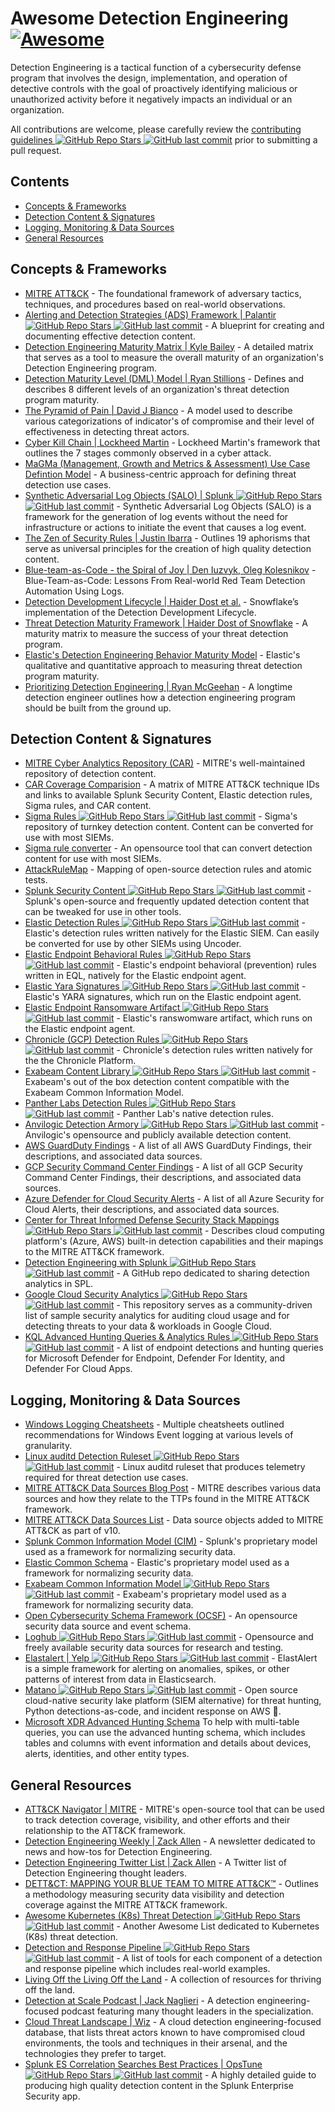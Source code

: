 # Awesome Detection Engineering [![Awesome](https://awesome.re/badge.svg)](https://awesome.re)

Detection Engineering is a tactical function of a cybersecurity defense program that involves the design, implementation, and operation of detective controls with the goal of proactively identifying malicious or unauthorized activity before it negatively impacts an individual or an organization.

All contributions are welcome, please carefully review the [contributing guidelines ![GitHub Repo Stars](https://img.shields.io/github/stars/infosecB/awesome-detection-engineering) ![GitHub last commit](https://img.shields.io/github/last-commit/infosecB/awesome-detection-engineering)](https://github.com/infosecB/awesome-detection-engineering/blob/main/contributing.md) prior to submitting a pull request.

## Contents

- [Concepts & Frameworks](#concepts--frameworks)
- [Detection Content & Signatures](#detection-content--signatures)
- [Logging, Monitoring & Data Sources](#logging-monitoring--data-sources)
- [General Resources](#general-resources)

## Concepts & Frameworks 

- [MITRE ATT&CK](https://attack.mitre.org/) - The foundational framework of adversary tactics, techniques, and procedures based on real-world observations.
- [Alerting and Detection Strategies (ADS) Framework | Palantir ![GitHub Repo Stars](https://img.shields.io/github/stars/palantir/alerting-detection-strategy-framework) ![GitHub last commit](https://img.shields.io/github/last-commit/palantir/alerting-detection-strategy-framework)](https://github.com/palantir/alerting-detection-strategy-framework) - A blueprint for creating and documenting effective detection content.
- [Detection Engineering Maturity Matrix | Kyle Bailey](https://detectionengineering.io) - A detailed matrix that serves as a tool to measure the overall maturity of an organization's Detection Engineering program. 
- [Detection Maturity Level (DML) Model | Ryan Stillions](http://ryanstillions.blogspot.com/2014/04/the-dml-model_21.html) - Defines and describes 8 different levels of an organization's threat detection program maturity.
- [The Pyramid of Pain | David J Bianco](http://detect-respond.blogspot.com/2013/03/the-pyramid-of-pain.html) - A model used to describe various categorizations of indicator's of compromise and their level of effectiveness in detecting threat actors. 
- [Cyber Kill Chain | Lockheed Martin](https://www.lockheedmartin.com/us/what-we-do/aerospace-defense/cyber/cyber-kill-chain.html) - Lockheed Martin's framework that outlines the 7 stages commonly observed in a cyber attack.
- [MaGMa (Management, Growth and Metrics & Assessment) Use Case Defintion Model](https://www.betaalvereniging.nl/wp-content/uploads/FI-ISAC-use-case-framework-verkorte-versie.pdf) - A business-centric approach for defining threat detection use cases.
- [Synthetic Adversarial Log Objects (SALO) | Splunk ![GitHub Repo Stars](https://img.shields.io/github/stars/splunk/salo) ![GitHub last commit](https://img.shields.io/github/last-commit/splunk/salo)](https://github.com/splunk/salo) - Synthetic Adversarial Log Objects (SALO) is a framework for the generation of log events without the need for infrastructure or actions to initiate the event that causes a log event.
- [The Zen of Security Rules | Justin Ibarra](https://br0k3nlab.com/resources/zen-of-security-rules/) - Outlines 19 aphorisms that serve as universal principles for the creation of high quality detection content.
- [Blue-team-as-Code - the Spiral of Joy | Den Iuzvyk, Oleg Kolesnikov](https://sansorg.egnyte.com/dl/KTc16ldiqv) - Blue-Team-as-Code: Lessons From Real-world Red Team Detection Automation Using Logs.
- [Detection Development Lifecycle | Haider Dost et al.](https://medium.com/snowflake/detection-development-lifecycle-af166fffb3bc) - Snowflake’s implementation of the Detection Development Lifecycle.
- [Threat Detection Maturity Framework | Haider Dost of Snowflake](https://medium.com/snowflake/threat-detection-maturity-framework-23bbb74db2bc) - A maturity matrix to measure the success of your threat detection program.
- [Elastic's Detection Engineering Behavior Maturity Model](https://www.elastic.co/security-labs/elastic-releases-debmm) - Elastic's qualitative and quantitative approach to measuring threat detection program maturity.
- [Prioritizing Detection Engineering | Ryan McGeehan](https://medium.com/starting-up-security/prioritizing-detection-engineering-b60b46d55051) - A longtime detection engineer outlines how a detection engineering program should be built from the ground up.

## Detection Content & Signatures

- [MITRE Cyber Analytics Repository (CAR)](https://car.mitre.org) - MITRE's well-maintained repository of detection content.
- [CAR Coverage Comparision](https://car.mitre.org/coverage/) - A matrix of MITRE ATT&CK technique IDs and links to available Splunk Security Content, Elastic detection rules, Sigma rules, and CAR content.
- [Sigma Rules ![GitHub Repo Stars](https://img.shields.io/github/stars/Neo23x0/sigma) ![GitHub last commit](https://img.shields.io/github/last-commit/Neo23x0/sigma)](https://github.com/Neo23x0/sigma) - Sigma's repository of turnkey detection content. Content can be converted for use with most SIEMs.
- [Sigma rule converter](https://sigconverter.io/) - An opensource tool that can convert detection content for use with most SIEMs.
- [AttackRuleMap](https://attackrulemap.com) - Mapping of open-source detection rules and atomic tests.
- [Splunk Security Content ![GitHub Repo Stars](https://img.shields.io/github/stars/splunk/security_content) ![GitHub last commit](https://img.shields.io/github/last-commit/splunk/security_content)](https://github.com/splunk/security_content) - Splunk's open-source and frequently updated detection content that can be tweaked for use in other tools.
- [Elastic Detection Rules ![GitHub Repo Stars](https://img.shields.io/github/stars/elastic/detection-rules) ![GitHub last commit](https://img.shields.io/github/last-commit/elastic/detection-rules)](https://github.com/elastic/detection-rules/tree/main/rules) - Elastic's detection rules written natively for the Elastic SIEM. Can easily be converted for use by other SIEMs using Uncoder.
- [Elastic Endpoint Behavioral Rules ![GitHub Repo Stars](https://img.shields.io/github/stars/elastic/protections-artifacts) ![GitHub last commit](https://img.shields.io/github/last-commit/elastic/protections-artifacts)](https://github.com/elastic/protections-artifacts/tree/main/behavior/rules) - Elastic's endpoint behavioral (prevention) rules written in EQL, natively for the Elastic endpoint agent.
- [Elastic Yara Signatures ![GitHub Repo Stars](https://img.shields.io/github/stars/elastic/protections-artifacts) ![GitHub last commit](https://img.shields.io/github/last-commit/elastic/protections-artifacts)](https://github.com/elastic/protections-artifacts/tree/main/yara/rules) - Elastic's YARA signatures, which run on the Elastic endpoint agent.
- [Elastic Endpoint Ransomware Artifact ![GitHub Repo Stars](https://img.shields.io/github/stars/elastic/protections-artifacts) ![GitHub last commit](https://img.shields.io/github/last-commit/elastic/protections-artifacts)](https://github.com/elastic/protections-artifacts/tree/main/ransomware/artifact.lua) - Elastic's ranswomware artifact, which runs on the Elastic endpoint agent.
- [Chronicle (GCP) Detection Rules ![GitHub Repo Stars](https://img.shields.io/github/stars/chronicle/detection-rules) ![GitHub last commit](https://img.shields.io/github/last-commit/chronicle/detection-rules)](https://github.com/chronicle/detection-rules) - Chronicle's detection rules written natively for the the Chronicle Platform.
- [Exabeam Content Library ![GitHub Repo Stars](https://img.shields.io/github/stars/ExabeamLabs/Content-Library-CIM2) ![GitHub last commit](https://img.shields.io/github/last-commit/ExabeamLabs/Content-Library-CIM2)](https://github.com/ExabeamLabs/Content-Library-CIM2) - Exabeam's out of the box detection content compatible with the Exabeam Common Information Model.
- [Panther Labs Detection Rules ![GitHub Repo Stars](https://img.shields.io/github/stars/panther-labs/panther-analysis) ![GitHub last commit](https://img.shields.io/github/last-commit/panther-labs/panther-analysis)](https://github.com/panther-labs/panther-analysis/tree/master/rules) - Panther Lab's native detection rules.
- [Anvilogic Detection Armory ![GitHub Repo Stars](https://img.shields.io/github/stars/anvilogic-forge/armory) ![GitHub last commit](https://img.shields.io/github/last-commit/anvilogic-forge/armory)](https://github.com/anvilogic-forge/armory) - Anvilogic's opensource and publicly available detection content.
- [AWS GuardDuty Findings](https://docs.aws.amazon.com/guardduty/latest/ug/guardduty_finding-types-active.html) - A list of all AWS GuardDuty Findings, their descriptions, and associated data sources.
- [GCP Security Command Center Findings](https://cloud.google.com/security-command-center/docs/concepts-security-sources#threats) - A list of all GCP Security Command Center Findings, their descriptions, and associated data sources.
- [Azure Defender for Cloud Security Alerts](https://docs.microsoft.com/en-us/azure/defender-for-cloud/alerts-reference) - A list of all Azure Security for Cloud Alerts, their descriptions, and associated data sources.
- [Center for Threat Informed Defense Security Stack Mappings ![GitHub Repo Stars](https://img.shields.io/github/stars/center-for-threat-informed-defense/security-stack-mappings) ![GitHub last commit](https://img.shields.io/github/last-commit/center-for-threat-informed-defense/security-stack-mappings)](https://github.com/center-for-threat-informed-defense/security-stack-mappings) - Describes cloud computing platform's (Azure, AWS) built-in detection capabilities and their mapings to the MITRE ATT&CK framework.
- [Detection Engineering with Splunk ![GitHub Repo Stars](https://img.shields.io/github/stars/west-wind/Threat-Hunting-With-Splunk) ![GitHub last commit](https://img.shields.io/github/last-commit/west-wind/Threat-Hunting-With-Splunk)](https://github.com/west-wind/Threat-Hunting-With-Splunk) - A GitHub repo dedicated to sharing detection analytics in SPL.
- [Google Cloud Security Analytics ![GitHub Repo Stars](https://img.shields.io/github/stars/GoogleCloudPlatform/security-analytics) ![GitHub last commit](https://img.shields.io/github/last-commit/GoogleCloudPlatform/security-analytics)](https://github.com/GoogleCloudPlatform/security-analytics) - This repository serves as a community-driven list of sample security analytics for auditing cloud usage and for detecting threats to your data & workloads in Google Cloud.
- [KQL Advanced Hunting Queries & Analytics Rules ![GitHub Repo Stars](https://img.shields.io/github/stars/Bert-JanP/Hunting-Queries-Detection-Rules) ![GitHub last commit](https://img.shields.io/github/last-commit/Bert-JanP/Hunting-Queries-Detection-Rules)](https://github.com/Bert-JanP/Hunting-Queries-Detection-Rules) - A list of endpoint detections and hunting queries for Microsoft Defender for Endpoint, Defender For Identity, and Defender For Cloud Apps.

## Logging, Monitoring & Data Sources

- [Windows Logging Cheatsheets](https://www.malwarearchaeology.com/cheat-sheets) - Multiple cheatsheets outlined recommendations for Windows Event logging at various levels of granularity.
- [Linux auditd Detection Ruleset ![GitHub Repo Stars](https://img.shields.io/github/stars/Neo23x0/auditd) ![GitHub last commit](https://img.shields.io/github/last-commit/Neo23x0/auditd)](https://github.com/Neo23x0/auditd/blob/master/audit.rules) - Linux auditd ruleset that produces telemetry required for threat detection use cases.
- [MITRE ATT&CK Data Sources Blog Post](https://medium.com/mitre-attack/defining-attack-data-sources-part-i-4c39e581454f) - MITRE describes various data sources and how they relate to the TTPs found in the MITRE ATT&CK framework.
- [MITRE ATT&CK Data Sources List](https://attack.mitre.org/datasources/) - Data source objects added to MITRE ATT&CK as part of v10.
- [Splunk Common Information Model (CIM)](https://docs.splunk.com/Documentation/CIM/5.0.0/User/Overview) - Splunk's proprietary model used as a framework for normalizing security data.
- [Elastic Common Schema](https://www.elastic.co/guide/en/ecs/current/ecs-getting-started.html) - Elastic's proprietary model used as a framework for normalizing security data.
- [Exabeam Common Information Model ![GitHub Repo Stars](https://img.shields.io/github/stars/ExabeamLabs/CIMLibrary) ![GitHub last commit](https://img.shields.io/github/last-commit/ExabeamLabs/CIMLibrary)](https://github.com/ExabeamLabs/CIMLibrary) - Exabeam's proprietary model used as a framework for normalizing security data.
- [Open Cybersecurity Schema Framework (OCSF)](https://schema.ocsf.io/categories?extensions) - An opensource security data source and event schema.
- [Loghub ![GitHub Repo Stars](https://img.shields.io/github/stars/logpai/loghub) ![GitHub last commit](https://img.shields.io/github/last-commit/logpai/loghub)](https://github.com/logpai/loghub) - Opensource and freely available security data sources for research and testing.
- [Elastalert | Yelp ![GitHub Repo Stars](https://img.shields.io/github/stars/Yelp/elastalert) ![GitHub last commit](https://img.shields.io/github/last-commit/Yelp/elastalert)](https://github.com/Yelp/elastalert) - ElastAlert is a simple framework for alerting on anomalies, spikes, or other patterns of interest from data in Elasticsearch.
- [Matano ![GitHub Repo Stars](https://img.shields.io/github/stars/matanolabs/matano) ![GitHub last commit](https://img.shields.io/github/last-commit/matanolabs/matano)](https://github.com/matanolabs/matano) - Open source cloud-native security lake platform (SIEM alternative) for threat hunting, Python detections-as-code, and incident response on AWS 🦀.
- [Microsoft XDR Advanced Hunting Schema](https://learn.microsoft.com/en-us/defender-xdr/advanced-hunting-schema-tables) To help with multi-table queries, you can use the advanced hunting schema, which includes tables and columns with event information and details about devices, alerts, identities, and other entity types.

## General Resources
 
- [ATT&CK Navigator | MITRE](https://mitre-attack.github.io/attack-navigator/enterprise/) - MITRE's open-source tool that can be used to track detection coverage, visibility, and other efforts and their relationship to the ATT&CK framework.
- [Detection Engineering Weekly | Zack Allen](https://detectionengineering.net) - A newsletter dedicated to news and how-tos for Detection Engineering.
- [Detection Engineering Twitter List | Zack Allen](https://twitter.com/i/lists/1629936556298436608) - A Twitter list of Detection Engineering thought leaders.
- [DETT&CT: MAPPING YOUR BLUE TEAM TO MITRE ATT&CK™](https://www.mbsecure.nl/blog/2019/5/dettact-mapping-your-blue-team-to-mitre-attack) - Outlines a methodology measuring security data visibility and detection coverage against the MITRE ATT&CK framework.
- [Awesome Kubernetes (K8s) Threat Detection ![GitHub Repo Stars](https://img.shields.io/github/stars/jatrost/awesome-kubernetes-threat-detection) ![GitHub last commit](https://img.shields.io/github/last-commit/jatrost/awesome-kubernetes-threat-detection)](https://github.com/jatrost/awesome-kubernetes-threat-detection) - Another Awesome List dedicated to Kubernetes (K8s) threat detection.
- [Detection and Response Pipeline ![GitHub Repo Stars](https://img.shields.io/github/stars/0x4D31/detection-and-response-pipeline) ![GitHub last commit](https://img.shields.io/github/last-commit/0x4D31/detection-and-response-pipeline)](https://github.com/0x4D31/detection-and-response-pipeline) - A list of tools for each component of a detection and response pipeline which includes real-world examples.
- [Living Off the Living Off the Land](https://lolol.farm) - A collection of resources for thriving off the land.
- [Detection at Scale Podcast | Jack Naglieri](https://podcasts.apple.com/us/podcast/detection-at-scale/id1582584270) - A detection engineering-focused podcast featuring many thought leaders in the specialization.
- [Cloud Threat Landscape | Wiz](https://threats.wiz.io/all-techniques) - A cloud detection engineering-focused database, that lists threat actors known to have compromised cloud environments, the tools and techniques in their arsenal, and the technologies they prefer to target.
- [Splunk ES Correlation Searches Best Practices | OpsTune ![GitHub Repo Stars](https://img.shields.io/github/stars/inodee/threathunting-spl) ![GitHub last commit](https://img.shields.io/github/last-commit/inodee/threathunting-spl)](https://github.com/inodee/threathunting-spl/blob/master/Splunk%20ES%20Correlation%20Searches%20Best%20Practices%20v1.3.pdf) - A highly detailed guide to producing high quality detection content in the Splunk Enterprise Security app.
